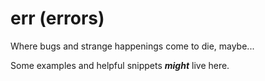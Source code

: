 # err (errors)
Where bugs and strange happenings come to die, maybe...

Some examples and helpful snippets ***might*** live here.
